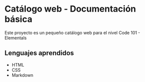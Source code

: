 # Catálogo web - Documentación básica
Este proyecto es un pequeño catálogo web para el nivel Code 101 - Elementals
## Lenguajes aprendidos
- HTML
- CSS
- Markdown